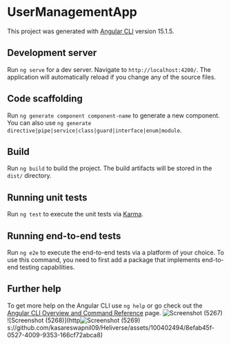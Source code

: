 # UserManagementApp

This project was generated with [Angular CLI](https://github.com/angular/angular-cli) version 15.1.5.

## Development server

Run `ng serve` for a dev server. Navigate to `http://localhost:4200/`. The application will automatically reload if you change any of the source files.

## Code scaffolding

Run `ng generate component component-name` to generate a new component. You can also use `ng generate directive|pipe|service|class|guard|interface|enum|module`.

## Build
Run `ng build` to build the project. The build artifacts will be stored in the `dist/` directory.

## Running unit tests

Run `ng test` to execute the unit tests via [Karma](https://karma-runner.github.io).

## Running end-to-end tests

Run `ng e2e` to execute the end-to-end tests via a platform of your choice. To use this command, you need to first add a package that implements end-to-end testing capabilities.

## Further help

To get more help on the Angular CLI use `ng help` or go check out the [Angular CLI Overview and Command Reference](https://angular.io/cli) page.
![Screenshot (5267)](https://github.com/kasareswapnil09/Heliverse/assets/100402494/e9f68a4b-3cf5-4d11-9c08-5ce618f73f41)
![Screenshot (5268)](http![Screenshot (5269)](https://github.com/kasareswapnil09/Heliverse/assets/100402494/473ce74e-a923-404c-9d67-b59ad54c2c47)
s://github.com/kasareswapnil09/Heliverse/assets/100402494/8efab45f-0527-4009-9353-166cf72abca8)
